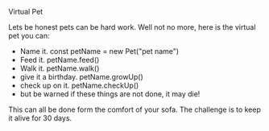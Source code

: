 Virtual Pet

Lets be honest pets can be hard work. Well not no more, 
here is the virtual pet you can:

- Name it. const petName = new Pet("pet name")
- Feed it. petName.feed()
- Walk it. petName.walk()
- give it a birthday. petName.growUp()
- check up on it. petName.checkUp()
- but be warned if these things are not done, it may die!

This can all be done form the comfort of your sofa.
The challenge is to keep it alive for 30 days. 